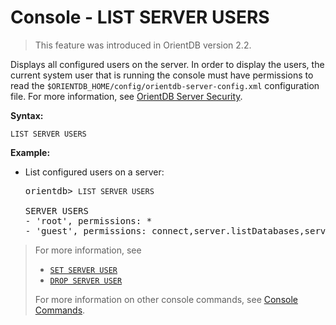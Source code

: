 
# Console - LIST SERVER USERS

>This feature was introduced in OrientDB version 2.2.

Displays all configured users on the server. In order to display the users, the current system user that is running the console must have permissions to read the `$ORIENTDB_HOME/config/orientdb-server-config.xml` configuration file. For more information, see [OrientDB Server Security](../security/Server-Security.md).

**Syntax:**

```
LIST SERVER USERS
```

**Example:**

- List configured users on a server:

  <pre>
  orientdb> <code class="lang-sql userinput">LIST SERVER USERS</code>

  SERVER USERS
  - 'root', permissions: *
  - 'guest', permissions: connect,server.listDatabases,server.dblist
  </pre>

>For more information, see
>
>- [`SET SERVER USER`](Console-Command-Set-Server-User.md)
>- [`DROP SERVER USER`](Console-Command-Drop-Server-User.md)
>
> For more information on other console commands, see [Console Commands](Console-Commands.md).

